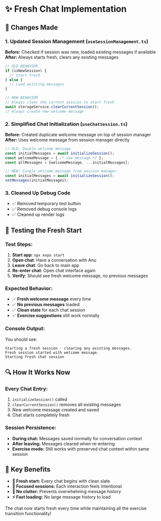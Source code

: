 # ✨ Fresh Chat Implementation

## 🔄 **Changes Made**

### **1. Updated Session Management (`useSessionManagement.ts`)**

**Before:** Checked if session was new, loaded existing messages if available
**After:** Always starts fresh, clears any existing messages

```typescript
// OLD BEHAVIOR
if (isNewSession) {
  // Start fresh
} else {
  // Load existing messages
}

// NEW BEHAVIOR  
// Always clear the current session to start fresh
await storageService.clearCurrentSession();
// Always create new welcome message
```

### **2. Simplified Chat Initialization (`useChatSession.ts`)**

**Before:** Created duplicate welcome message on top of session manager
**After:** Uses welcome message from session manager directly

```typescript
// OLD: Double welcome message
const initialMessages = await initializeSession();
const welcomeMessage = { /* new message */ };
const allMessages = [welcomeMessage, ...initialMessages];

// NEW: Single welcome message from session manager
const initialMessages = await initializeSession();
setMessages(initialMessages);
```

### **3. Cleaned Up Debug Code**

- ✅ Removed temporary test button
- ✅ Removed debug console logs  
- ✅ Cleaned up render logs

## 🧪 **Testing the Fresh Start**

### **Test Steps:**
1. **Start app**: `npx expo start`
2. **Open chat**: Have a conversation with Anu
3. **Leave chat**: Go back to main app
4. **Re-enter chat**: Open chat interface again
5. **Verify**: Should see fresh welcome message, no previous messages

### **Expected Behavior:**
- ✅ **Fresh welcome message** every time  
- ✅ **No previous messages** loaded
- ✅ **Clean state** for each chat session
- ✅ **Exercise suggestions** still work normally

### **Console Output:**
You should see:
```
Starting a fresh session - clearing any existing messages.
Fresh session started with welcome message.
Starting fresh chat session
```

## 🔍 **How It Works Now**

### **Every Chat Entry:**
1. `initializeSession()` called
2. `clearCurrentSession()` removes all existing messages  
3. New welcome message created and saved
4. Chat starts completely fresh

### **Session Persistence:**
- **During chat:** Messages saved normally for conversation context
- **After leaving:** Messages cleared when re-entering
- **Exercise mode:** Still works with preserved chat context within same session

## 🎯 **Key Benefits**

- **🔄 Fresh start:** Every chat begins with clean slate
- **🧘 Focused sessions:** Each interaction feels intentional  
- **💾 No clutter:** Prevents overwhelming message history
- **⚡ Fast loading:** No large message history to load

The chat now starts fresh every time while maintaining all the exercise transition functionality!